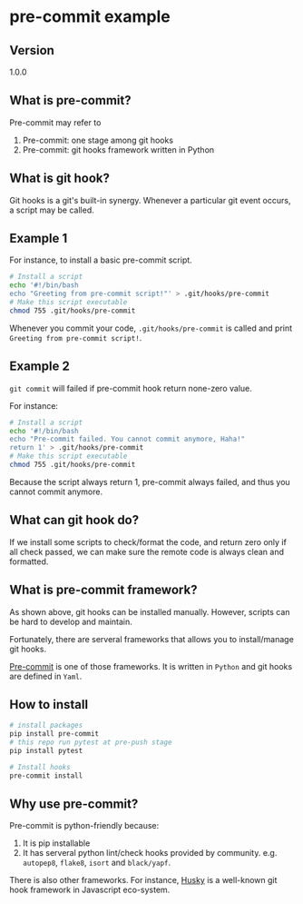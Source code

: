 # pre-commit example

## Version

1.0.0

## What is pre-commit?

Pre-commit may refer to

1. Pre-commit: one stage among git hooks
2. Pre-commit: git hooks framework written in Python

## What is git hook?

Git hooks is a git's built-in synergy. Whenever a particular git event occurs, a script may be called.

## Example 1

For instance, to install a basic pre-commit script.

```bash
# Install a script
echo '#!/bin/bash
echo "Greeting from pre-commit script!"' > .git/hooks/pre-commit
# Make this script executable
chmod 755 .git/hooks/pre-commit
```

Whenever you commit your code, `.git/hooks/pre-commit` is called and print `Greeting from pre-commit script!`.

## Example 2

`git commit` will failed if pre-commit hook return none-zero value.

For instance:

```bash
# Install a script
echo '#!/bin/bash
echo "Pre-commit failed. You cannot commit anymore, Haha!"
return 1' > .git/hooks/pre-commit
# Make this script executable
chmod 755 .git/hooks/pre-commit
```

Because the script always return 1, pre-commit always failed, and thus you cannot commit anymore.

## What can git hook do?

If we install some scripts to check/format the code, and return zero only if all check passed, we can make sure the remote code is always clean and formatted.

## What is pre-commit framework?

As shown above, git hooks can be installed manually. However, scripts can be hard to develop and maintain.

Fortunately, there are serveral frameworks that allows you to install/manage git hooks.

[Pre-commit](https://pre-commit.com/) is one of those frameworks. It is written in `Python` and git hooks are defined in `Yaml`.

## How to install

```bash
# install packages
pip install pre-commit
# this repo run pytest at pre-push stage
pip install pytest

# Install hooks
pre-commit install
```

## Why use pre-commit?

Pre-commit is python-friendly because:

1. It is pip installable
2. It has serveral python lint/check hooks provided by community. e.g. `autopep8`, `flake8`, `isort` and `black/yapf`.

There is also other frameworks. For instance, [Husky](https://github.com/typicode/husky) is a well-known git hook framework in Javascript eco-system.
